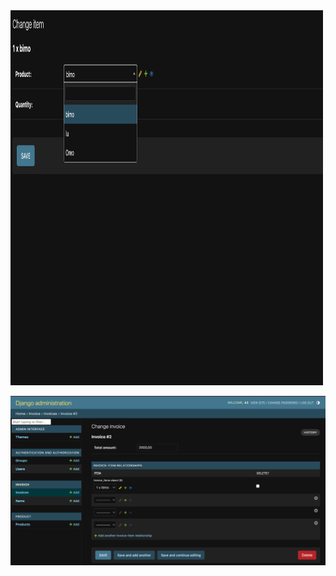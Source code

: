 
<img src="Capture%20d’écran%202023-06-02%20à%2017.53.56.png " width="500px"  height = "600px">



![Example Image](Capture%20d’écran%202023-06-02%20à%2017.54.07.png)
